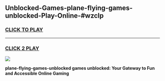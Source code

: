 
## Unblocked-Games-plane-flying-games-unblocked-Play-Online-#wzclp
<h3>
<a href="https://premium.freeplayer.one?title=plane-flying-games-unblocked&ref=27F">CLICK TO PLAY</a></h3>
<hr>

<h3>
<a href="https://premium.freeplayer.one?title=plane-flying-games-unblocked&ref=27F">CLICK 2 PLAY</a>
  
</h3>

<a href="https://premium.freeplayer.one?title=plane-flying-games-unblocked&ref=27F"><img src="https://clearcache.store/games.png"></a>


**plane-flying-games-unblocked games unblocked: Your Gateway to Fun and Accessible Online Gaming**

